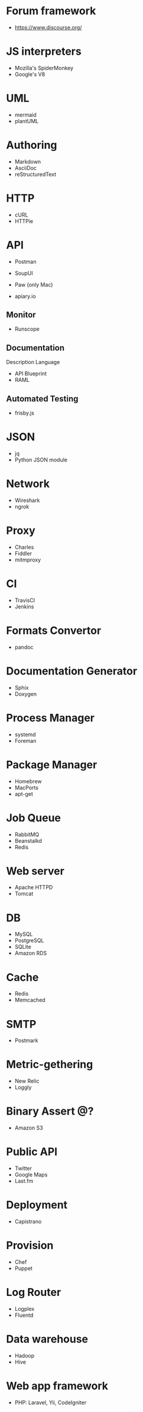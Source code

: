 # Forum framework
- https://www.discourse.org/

# JS interpreters
- Mozilla's SpiderMonkey
- Google's V8

# UML
- mermaid
- plantUML

# Authoring
- Markdown
- AsciiDoc
- reStructuredText

# HTTP
- cURL
- HTTPie

# API
- Postman
- SoupUI
- Paw (only Mac)

- apiary.io

## Monitor
- Runscope

## Documentation
Description Language
- API Blueprint
- RAML

## Automated Testing
- frisby.js

# JSON
- jq
- Python JSON module

# Network
- Wireshark
- ngrok

# Proxy
- Charles
- Fiddler
- mitmproxy

# CI
- TravisCI
- Jenkins

# Formats Convertor
- pandoc

# Documentation Generator
- Sphix
- Doxygen

# Process Manager
- systemd
- Foreman

# Package Manager
- Homebrew
- MacPorts
- apt-get

# Job Queue
- RabbitMQ
- Beanstalkd
- Redis

# Web server
- Apache HTTPD
- Tomcat

# DB
- MySQL
- PostgreSQL
- SQLite
- Amazon RDS

# Cache
- Redis
- Memcached

# SMTP
- Postmark

# Metric-gethering
- New Relic
- Loggly

# Binary Assert @?
- Amazon S3

# Public API
- Twitter
- Google Maps
- Last.fm

# Deployment
- Capistrano

# Provision
- Chef
- Puppet

# Log Router
- Logplex
- Fluentd

# Data warehouse
- Hadoop
- Hive

# Web app framework
- PHP: Laravel, Yii, CodeIgniter